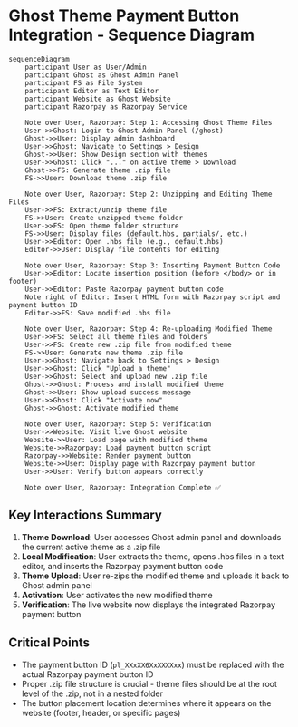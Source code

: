# Ghost Theme Payment Button Integration - Sequence Diagram

```mermaid
sequenceDiagram
    participant User as User/Admin
    participant Ghost as Ghost Admin Panel
    participant FS as File System
    participant Editor as Text Editor
    participant Website as Ghost Website
    participant Razorpay as Razorpay Service

    Note over User, Razorpay: Step 1: Accessing Ghost Theme Files
    User->>Ghost: Login to Ghost Admin Panel (/ghost)
    Ghost->>User: Display admin dashboard
    User->>Ghost: Navigate to Settings > Design
    Ghost->>User: Show Design section with themes
    User->>Ghost: Click "..." on active theme > Download
    Ghost->>FS: Generate theme .zip file
    FS->>User: Download theme .zip file

    Note over User, Razorpay: Step 2: Unzipping and Editing Theme Files
    User->>FS: Extract/unzip theme file
    FS->>User: Create unzipped theme folder
    User->>FS: Open theme folder structure
    FS->>User: Display files (default.hbs, partials/, etc.)
    User->>Editor: Open .hbs file (e.g., default.hbs)
    Editor->>User: Display file contents for editing

    Note over User, Razorpay: Step 3: Inserting Payment Button Code
    User->>Editor: Locate insertion position (before </body> or in footer)
    User->>Editor: Paste Razorpay payment button code
    Note right of Editor: Insert HTML form with Razorpay script and payment button ID
    Editor->>FS: Save modified .hbs file

    Note over User, Razorpay: Step 4: Re-uploading Modified Theme
    User->>FS: Select all theme files and folders
    User->>FS: Create new .zip file from modified theme
    FS->>User: Generate new theme .zip file
    User->>Ghost: Navigate back to Settings > Design
    User->>Ghost: Click "Upload a theme"
    User->>Ghost: Select and upload new .zip file
    Ghost->>Ghost: Process and install modified theme
    Ghost->>User: Show upload success message
    User->>Ghost: Click "Activate now"
    Ghost->>Ghost: Activate modified theme

    Note over User, Razorpay: Step 5: Verification
    User->>Website: Visit live Ghost website
    Website->>User: Load page with modified theme
    Website->>Razorpay: Load payment button script
    Razorpay->>Website: Render payment button
    Website->>User: Display page with Razorpay payment button
    User->>User: Verify button appears correctly

    Note over User, Razorpay: Integration Complete ✅
```

## Key Interactions Summary

1. **Theme Download**: User accesses Ghost admin panel and downloads the current active theme as a .zip file
2. **Local Modification**: User extracts the theme, opens .hbs files in a text editor, and inserts the Razorpay payment button code
3. **Theme Upload**: User re-zips the modified theme and uploads it back to Ghost admin panel
4. **Activation**: User activates the new modified theme
5. **Verification**: The live website now displays the integrated Razorpay payment button

## Critical Points
- The payment button ID (`pl_XXxXX6XxXXXXxx`) must be replaced with the actual Razorpay payment button ID
- Proper .zip file structure is crucial - theme files should be at the root level of the .zip, not in a nested folder
- The button placement location determines where it appears on the website (footer, header, or specific pages)
